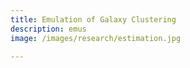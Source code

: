 ```yaml
---
title: Emulation of Galaxy Clustering
description: emus
image: /images/research/estimation.jpg

---
```

